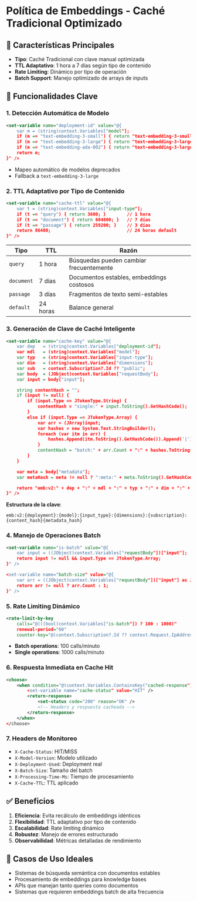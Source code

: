 # Política de Embeddings - Caché Tradicional Optimizado

## 🎯 Características Principales

- **Tipo**: Caché Tradicional con clave manual optimizada
- **TTL Adaptativo**: 1 hora a 7 días según tipo de contenido
- **Rate Limiting**: Dinámico por tipo de operación
- **Batch Support**: Manejo optimizado de arrays de inputs

## 🔧 Funcionalidades Clave

### 1. Detección Automática de Modelo
```xml
<set-variable name="deployment-id" value="@{
    var m = (string)context.Variables["model"];
    if (m == "text-embedding-3-small") { return "text-embedding-3-small"; }
    if (m == "text-embedding-3-large") { return "text-embedding-3-large"; }
    if (m == "text-embedding-ada-002") { return "text-embedding-3-large"; }
    return m;
}" />
```
- Mapeo automático de modelos deprecados
- Fallback a `text-embedding-3-large`

### 2. TTL Adaptativo por Tipo de Contenido
```xml
<set-variable name="cache-ttl" value="@{
    var t = (string)context.Variables["input-type"];
    if (t == "query") { return 3600; }        // 1 hora
    if (t == "document") { return 604800; }   // 7 días
    if (t == "passage") { return 259200; }    // 3 días
    return 86400;                             // 24 horas default
}" />
```

| Tipo | TTL | Razón |
|------|-----|-------|
| `query` | 1 hora | Búsquedas pueden cambiar frecuentemente |
| `document` | 7 días | Documentos estables, embeddings costosos |
| `passage` | 3 días | Fragmentos de texto semi-estables |
| `default` | 24 horas | Balance general |

### 3. Generación de Clave de Caché Inteligente
```xml
<set-variable name="cache-key" value="@{
    var dep   = (string)context.Variables["deployment-id"];
    var mdl   = (string)context.Variables["model"];
    var typ   = (string)context.Variables["input-type"];
    var dim   = (string)context.Variables["dimensions"];
    var sub   = context.Subscription?.Id ?? "public";
    var body  = (JObject)context.Variables["requestBody"];
    var input = body["input"];

    string contentHash = "";
    if (input != null) {
        if (input.Type == JTokenType.String) {
            contentHash = "single:" + input.ToString().GetHashCode();
        }
        else if (input.Type == JTokenType.Array) {
            var arr = (JArray)input;
            var hashes = new System.Text.StringBuilder();
            foreach (var itm in arr) {
                hashes.Append(itm.ToString().GetHashCode()).Append('|');
            }
            contentHash = "batch:" + arr.Count + ":" + hashes.ToString().GetHashCode();
        }
    }

    var meta = body["metadata"];
    var metaHash = meta != null ? ":meta:" + meta.ToString().GetHashCode() : "";

    return "emb:v2:" + dep + ":" + mdl + ":" + typ + ":" + dim + ":" + sub + ":" + contentHash + metaHash;
}" />
```

**Estructura de la clave**:
```
emb:v2:{deployment}:{model}:{input_type}:{dimensions}:{subscription}:{content_hash}{metadata_hash}
```

### 4. Manejo de Operaciones Batch
```xml
<set-variable name="is-batch" value="@{
    var input = ((JObject)context.Variables["requestBody"])["input"];
    return input != null && input.Type == JTokenType.Array;
}" />

<set-variable name="batch-size" value="@{
    var arr = ((JObject)context.Variables["requestBody"])["input"] as JArray;
    return arr != null ? arr.Count : 1;
}" />
```

### 5. Rate Limiting Dinámico
```xml
<rate-limit-by-key 
    calls="@(((bool)context.Variables["is-batch"]) ? 100 : 1000)" 
    renewal-period="60" 
    counter-key="@(context.Subscription?.Id ?? context.Request.IpAddress)" />
```
- **Batch operations**: 100 calls/minuto
- **Single operations**: 1000 calls/minuto

### 6. Respuesta Inmediata en Cache Hit
```xml
<choose>
    <when condition="@(context.Variables.ContainsKey("cached-response") && context.Variables["cached-response"] != null)">
        <set-variable name="cache-status" value="HIT" />
        <return-response>
            <set-status code="200" reason="OK" />
            <!-- Headers y respuesta cacheada -->
        </return-response>
    </when>
</choose>
```

### 7. Headers de Monitoreo
- `X-Cache-Status`: HIT/MISS
- `X-Model-Version`: Modelo utilizado
- `X-Deployment-Used`: Deployment real
- `X-Batch-Size`: Tamaño del batch
- `X-Processing-Time-Ms`: Tiempo de procesamiento
- `X-Cache-TTL`: TTL aplicado

## ✅ Beneficios

1. **Eficiencia**: Evita recálculo de embeddings idénticos
2. **Flexibilidad**: TTL adaptativo por tipo de contenido
3. **Escalabilidad**: Rate limiting dinámico
4. **Robustez**: Manejo de errores estructurado
5. **Observabilidad**: Métricas detalladas de rendimiento

## 🎯 Casos de Uso Ideales

- Sistemas de búsqueda semántica con documentos estables
- Procesamiento de embeddings para knowledge bases
- APIs que manejan tanto queries como documentos
- Sistemas que requieren embeddings batch de alta frecuencia